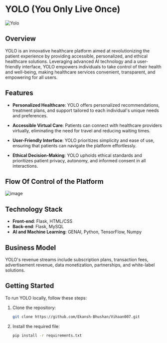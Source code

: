 # YOLO (You Only Live Once)

![Yolo](https://github.com/Ekansh-Bhushan/Vihaan007/assets/129383527/b0e96d37-15b2-46f4-bb5b-0655fa585d7c)


## Overview

YOLO is an innovative healthcare platform aimed at revolutionizing the patient experience by providing accessible, personalized, and ethical healthcare solutions. Leveraging advanced AI technology and a user-friendly interface, YOLO empowers individuals to take control of their health and well-being, making healthcare services convenient, transparent, and empowering for all users.

## Features

- **Personalized Healthcare**: YOLO offers personalized recommendations, treatment plans, and support tailored to each individual's unique needs and preferences.

- **Accessible Virtual Care**: Patients can connect with healthcare providers virtually, eliminating the need for travel and reducing waiting times.

- **User-Friendly Interface**: YOLO prioritizes simplicity and ease of use, ensuring that patients can navigate the platform effortlessly.

- **Ethical Decision-Making**: YOLO upholds ethical standards and prioritizes patient privacy, autonomy, and informed consent in all interactions.

## Flow Of Control of the Platform

![image](https://github.com/Ekansh-Bhushan/Vihaan007/assets/129383527/bbbc6e03-2505-4426-856b-e15324132338)

## Technology Stack

- **Front-end**: Flask, HTML/CSS
- **Back-end**: Flask, MySQL
- **AI and Machine Learning**: GENAI, Python, TensorFlow, Numpy

## Business Model

YOLO's revenue streams include subscription plans, transaction fees, advertisement revenue, data monetization, partnerships, and white-label solutions.

## Getting Started

To run YOLO locally, follow these steps:

1. Clone the repository:
   ```bash
   git clone https://github.com/Ekansh-Bhushan/Vihaan007.git

2. Install the required file:
   ```bash
   pip install -r requirements.txt
